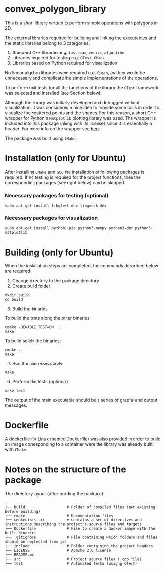 # convex_polygon_library

This is a short library written to perform simple operations with polygons in 2D.

The external libraries required for building and linking the executables and the static libraries belong to 3 categories:
1. Standard C++ libraries e.g. `iostream`, `vector`, `algorithm`
2. Libraries required for testing e.g. `GTest`, `GMock`
3. Libraries based on Python required for visualization

No linear algebra libraries were required e.g. `Eigen`, as they would be unnecessary and complicate the simple implementations of the operations.

To perform unit tests for all the functions of the library the `GTest` framework was selected and installed (see Section below).

Although the library was initially developed and debugged without visualization, it was considered a nice idea to provide some tools in order to visualize the scattered points and the shapes. For this reason, a short C++ wrapper for Python's `Matplotlib` plotting library was used. 
The wrapper is included into this package (along with its license) since it is essentially a header. For more info on the wrapper see [here](https://matplotlib-cpp.readthedocs.io/en/latest/).

The package was built using `CMake`.

# Installation (only for Ubuntu)

After installing `CMake` and `GCC` the installation of following packages is required. If no testing is required for the project functions, then the corresponding packages (see right below) can be skipped.

### Necessary packages for testing (optional)
```
sudo apt-get install libgtest-dev libgmock-dev
```
### Necessary packages for visualization
```
sudo apt-get install python3-pip python3-numpy python3-dev python3-matplotlib
```

# Building (only for Ubuntu)
When the installation steps are completed, the commands described below are required
1. Change directory to the package directory
2. Create build folder
```
mkdir build
cd build
```
3. Build the binaries

To build the tests along the other binaries:
```
cmake -DENABLE_TEST=ON .. 
make
```

To build solely the binaries:
```
cmake .. 
make
```
4. Run the main executable 
```
make
```
6. Perform the tests (optional)
```
make test
```
The output of the main executable should be a series of graphs and output messages.

# Dockerfile

A dockerfile for Linux (named Dockerfile) was also provided in order to build an image corresponding to a container were the library was already built with `CMake`. 

# Notes on the structure of the package

The directory layout (after building the package):

    .
    ├── build                   # Folder of compiled files (not existing before building)
    ├── cmake                   # Documentation files
    ├── CMakeLists.txt          # Contains a set of directives and instructions describing the project's source files and targets
    ├── Dockerfile              # File to create a docker image with the built binaries
    ├── .gitignore              # File containing which folders and files should be neglected from git
    ├── include		            # Folder containing the project headers
    ├── LICENSE				    # Apache 2.0 license
    ├── README.md
    ├── src                     # Project source files (.cpp file)
    └── test                    # Automated tests (usigng GTest)
